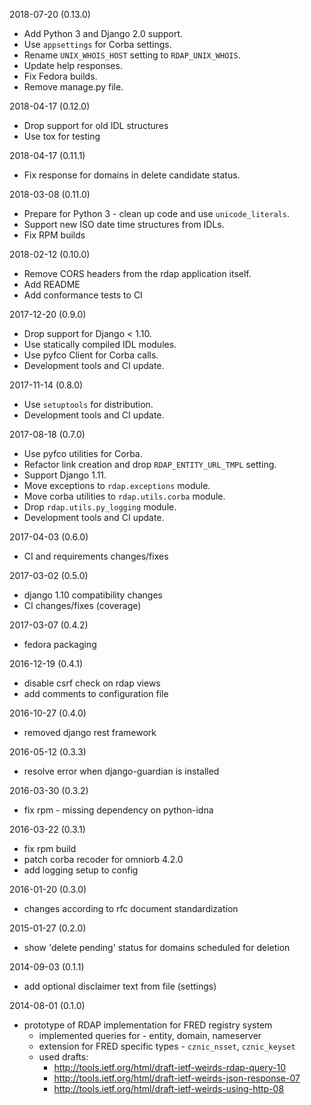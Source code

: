 2018-07-20 (0.13.0)

 * Add Python 3 and Django 2.0 support.
 * Use ``appsettings`` for Corba settings.
 * Rename ``UNIX_WHOIS_HOST`` setting to ``RDAP_UNIX_WHOIS``.
 * Update help responses.
 * Fix Fedora builds.
 * Remove manage.py file.

2018-04-17 (0.12.0)

 * Drop support for old IDL structures
 * Use tox for testing

2018-04-17 (0.11.1)

 * Fix response for domains in delete candidate status.

2018-03-08 (0.11.0)

 * Prepare for Python 3 - clean up code and use ``unicode_literals``.
 * Support new ISO date time structures from IDLs.
 * Fix RPM builds

2018-02-12 (0.10.0)

 * Remove CORS headers from the rdap application itself.
 * Add README
 * Add conformance tests to CI

2017-12-20 (0.9.0)

 * Drop support for Django < 1.10.
 * Use statically compiled IDL modules.
 * Use pyfco Client for Corba calls.
 * Development tools and CI update.

2017-11-14 (0.8.0)

 * Use ``setuptools`` for distribution.
 * Development tools and CI update.

2017-08-18 (0.7.0)

 * Use pyfco utilities for Corba.
 * Refactor link creation and drop ``RDAP_ENTITY_URL_TMPL`` setting.
 * Support Django 1.11.
 * Move exceptions to ``rdap.exceptions`` module.
 * Move corba utilities to ``rdap.utils.corba`` module.
 * Drop ``rdap.utils.py_logging`` module.
 * Development tools and CI update.

2017-04-03 (0.6.0)

 * CI and requirements changes/fixes

2017-03-02 (0.5.0)

  * django 1.10 compatibility changes
  * CI changes/fixes (coverage)

2017-03-07 (0.4.2)

  * fedora packaging

2016-12-19 (0.4.1)

  * disable csrf check on rdap views
  * add comments to configuration file

2016-10-27 (0.4.0)

  * removed django rest framework

2016-05-12 (0.3.3)

  * resolve error when django-guardian is installed

2016-03-30 (0.3.2)

  * fix rpm - missing dependency on python-idna

2016-03-22 (0.3.1)

  * fix rpm build
  * patch corba recoder for omniorb 4.2.0
  * add logging setup to config

2016-01-20 (0.3.0)

  * changes according to rfc document standardization

2015-01-27 (0.2.0)

  * show 'delete pending' status for domains scheduled for deletion

2014-09-03 (0.1.1)

  * add optional disclaimer text from file (settings)

2014-08-01 (0.1.0)

  * prototype of RDAP implementation for FRED registry system
    - implemented queries for - entity, domain, nameserver
    - extension for FRED specific types - ``cznic_nsset``, ``cznic_keyset``
    - used drafts:
      - http://tools.ietf.org/html/draft-ietf-weirds-rdap-query-10
      - http://tools.ietf.org/html/draft-ietf-weirds-json-response-07
      - http://tools.ietf.org/html/draft-ietf-weirds-using-http-08
